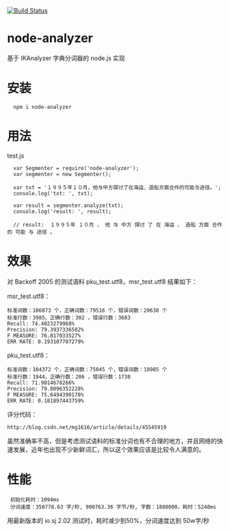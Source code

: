 [![Build Status](https://travis-ci.org/newebug/node-analyzer.png)](https://travis-ci.org/newebug/node-analyzer)
# node-analyzer
基于 IKAnalyzer 字典分词器的 node.js 实现

# 安装
      
      npm i node-analyzer

# 用法
test.js

      var Segmenter = require('node-analyzer');
      var segmenter = new Segmenter();
      
      var txt = '１９９５年１０月，他与中方探讨了在海运、造船方面合作的可能与途径。';
      console.log('txt: ', txt);
      
      var result = segmenter.analyze(txt);
      console.log('result: ', result);
      
      // result:  １９９５年 １０月 ， 他 与 中方 探讨 了 在 海运 、 造船 方面 合作 的 可能 与 途径 。

# 效果
对 Backoff 2005 的测试语料 pku_test.utf8，msr_test.utf8 结果如下：

msr_test.utf8：

    标准词数：106873 个，正确词数：79516 个，错误词数：20638 个
    标准行数：3985，正确行数：302 ，错误行数：3683
    Recall: 74.4023279968%
    Precision: 79.3937336502%
    F MEASURE: 76.817033527%
    ERR RATE: 0.193107707279%
  
pku_test.utf8：

    标准词数：104372 个，正确词数：75045 个，错误词数：18985 个
    标准行数：1944，正确行数：206 ，错误行数：1738
    Recall: 71.9014678266%
    Precision: 79.8096352228%
    F MEASURE: 75.6494390178%
    ERR RATE: 0.181897443759%
  
评分代码：
    
    http://blog.csdn.net/mg1616/article/details/45545919
    
虽然准确率不高，但是考虑测试语料的标准分词也有不合理的地方，并且网络的快速发展，近年也出现不少新鲜词汇，所以这个效果应该是比较令人满意的。

# 性能

     初始化耗时：1094ms
     分词速度：358778.63 字/秒, 900763.36 字节/秒, 字数：1880000，耗时：5240ms
     
用最新版本的 io.sj 2.02 测试时，耗时减少到50%，分词速度达到 50w字/秒

